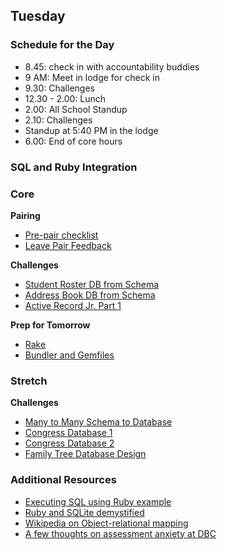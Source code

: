 ## Tuesday

### Schedule for the Day
- 8.45: check in with accountability buddies
- 9 AM: Meet in lodge for check in
- 9.30: Challenges
- 12.30 - 2.00: Lunch
- 2.00: All School Standup
- 2.10: Challenges
- Standup at 5:40 PM in the lodge
- 6.00: End of core hours

### SQL and Ruby Integration

### Core
**Pairing**
- [Pre-pair checklist](../resources/pair-checkin-tips.md)
- [Leave Pair Feedback](../feedback.md)

**Challenges**

- [Student Roster DB from Schema](../../../../student-roster-db-from-schema-challenge)
- [Address Book DB from Schema](../../../../address-book-db-from-schema-challenge)
- [Active Record Jr. Part 1](../../../../activerecord-jr-1-a-basic-orm-challenge)

**Prep for Tomorrow**

- [Rake](../readings/rake/README.md)
- [Bundler and Gemfiles](../readings/bundler-and-gemfile/README.md)

### Stretch

**Challenges**

- [Many to Many Schema to Database](../../../../many-to-many-schema-to-database-challenge)
- [Congress Database 1](../../../../congress-database-1-from-csv-to-sqlite-with-ruby-challenge)
- [Congress Database 2](../../../../congress-database-2-scrub-and-analyze-with-ruby-challenge)
- [Family Tree Database Design](../../../../family-tree-database-design-challenge)

### Additional Resources

- [Executing SQL using Ruby example](../resources/sql-in-ruby.md)
- [Ruby and SQLite demystified](../resources/sql-ruby-sqlite3-demystified.md)
- [Wikipedia on Object-relational mapping](http://en.wikipedia.org/wiki/Object-relational_mapping)
- [A few thoughts on assessment anxiety at DBC](https://dukegreene.wordpress.com/2014/07/30/the-storm-before-the-calm/)
